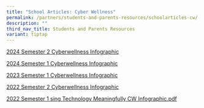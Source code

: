 ```yaml
---
title: "School Articles: Cyber Wellness"
permalink: /partners/students-and-parents-resources/schoolarticles-cw/
description: ""
third_nav_title: Students and Parents Resources
variant: tiptap
---
```

<p><a href="/files/Infographics_Cyberwellness_3_compressed.pdf" rel="noopener nofollow" target="_blank">2024 Semester 2 Cyberwellness Infographic</a>
</p>
<p><a href="/files/SAFER_INTERNET_DAY_2024_Cyber_Wellness_Infographic_Term_1.pdf" rel="noopener noreferrer nofollow" target="_blank">2024 Semester 1 Cyberwellness Infographic</a>
</p>
<p><a href="/files/2023%20infographic%20cyberwellness%20semester%201%20v1.pdf" rel="noopener noreferrer nofollow" target="_blank">2023 Semester 1 Cyberwellness Infographic</a>
</p>
<p><a href="/files/2022%20CW%20Infographic%20Term%203%20&amp;%204compressed.pdf" rel="noopener noreferrer nofollow" target="_blank">2022 Semester 2 Cyberwellness Infographic</a>
</p>
<p><a href="/files/Using%20Technology%20Meaningfully%20CW%20Infographic%20Sem%201%202022.pdf" rel="noopener noreferrer nofollow" target="_blank">2022 Semester 1 sing Technology Meaningfully CW Infographic.pdf</a>
</p>
<p></p>